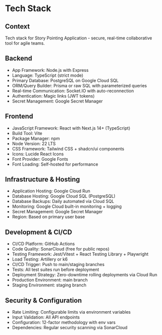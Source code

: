 # Tech Stack

## Context

Tech stack for Story Pointing Application - secure, real-time collaborative tool for agile teams.

## Backend
- App Framework: Node.js with Express
- Language: TypeScript (strict mode)
- Primary Database: PostgreSQL on Google Cloud SQL
- ORM/Query Builder: Prisma or raw SQL with parameterized queries
- Real-time Communication: Socket.IO with auto-reconnection
- Authentication: Magic links (JWT tokens)
- Secret Management: Google Secret Manager

## Frontend
- JavaScript Framework: React with Next.js 14+ (TypeScript)
- Build Tool: Vite
- Package Manager: npm
- Node Version: 22 LTS
- CSS Framework: Tailwind CSS + shadcn/ui components
- Icons: Lucide React Icons
- Font Provider: Google Fonts
- Font Loading: Self-hosted for performance

## Infrastructure & Hosting
- Application Hosting: Google Cloud Run
- Database Hosting: Google Cloud SQL (PostgreSQL)
- Database Backups: Daily automated via Cloud SQL
- Monitoring: Google Cloud built-in monitoring + logging
- Secret Management: Google Secret Manager
- Region: Based on primary user base

## Development & CI/CD
- CI/CD Platform: GitHub Actions
- Code Quality: SonarCloud (free for public repos)
- Testing Framework: Jest/Vitest + React Testing Library + Playwright
- Load Testing: Artillery or k6
- CI/CD Trigger: Push to main/staging branches
- Tests: All test suites run before deployment
- Deployment Strategy: Zero-downtime rolling deployments via Cloud Run
- Production Environment: main branch
- Staging Environment: staging branch

## Security & Configuration
- Rate Limiting: Configurable limits via environment variables
- Input Validation: All API endpoints
- Configuration: 12-factor methodology with env vars
- Dependencies: Regular security scanning via SonarCloud
